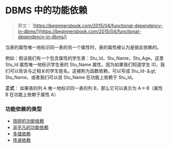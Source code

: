 # DBMS 中的功能依赖

> 原文： [https://beginnersbook.com/2015/04/functional-dependency-in-dbms/](https://beginnersbook.com/2015/04/functional-dependency-in-dbms/)

当表的属性唯一地标识同一表的另一个属性时，表的属性被认为是彼此依赖的。

例如：假设我们有一个包含属性的学生表：Stu_Id，Stu_Name，Stu_Age。这里 Stu_Id 属性唯一地标识学生表的 Stu_Name 属性，因为如果我们知道学生 ID，我们可以告诉与之相关的学生姓名。这被称为函数依赖，可以写成 Stu_Id-＆gt; Stu_Name，或者我们可以说 Stu_Name 在功能上依赖于 Stu_Id。

**正式**：
如果表的列 A 唯一地标识同一表的列 B，那么它可以表示为 A-&gt; B（属性 B 在功能上依赖于属性 A）

### 功能依赖的类型

*   [琐碎的功能依赖](https://beginnersbook.com/2015/04/trivial-functional-dependency-in-dbms/)
*   [非平凡的功能依赖](https://beginnersbook.com/2015/04/non-trivial-functional-dependency-in-dbms/)
*   [多值依赖](https://beginnersbook.com/2015/04/multivalued-dependency-in-dbms/)
*   [传递依赖](https://beginnersbook.com/2015/04/transitive-dependency-in-dbms/)